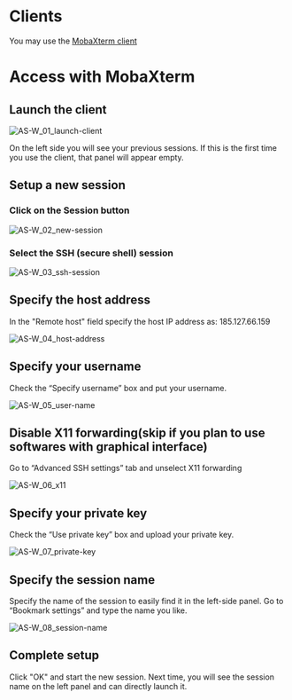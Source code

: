# Clients

You may use the [MobaXterm client](https://mobaxterm.mobatek.net/download.html)

# Access with MobaXterm

## Launch the client


![AS-W_01_launch-client](https://user-images.githubusercontent.com/7588977/115360777-017ae480-a1d1-11eb-8f95-8c1eb577b371.png)

On the left side you will see your previous sessions. If this is the first time you use the client, that panel will appear empty. 

##  Setup a new session
### Click on the Session button

![AS-W_02_new-session](https://user-images.githubusercontent.com/7588977/115360976-30915600-a1d1-11eb-8a94-e2897fbb3c36.png)

### Select the SSH (secure shell) session

![AS-W_03_ssh-session](https://user-images.githubusercontent.com/7588977/115361079-4737ad00-a1d1-11eb-8650-78c56484f0f1.png)

## Specify the host address

In the "Remote host" field specify the host IP address as: 185.127.66.159

![AS-W_04_host-address](https://user-images.githubusercontent.com/7588977/115361186-62a2b800-a1d1-11eb-844b-912aa3d8def4.png)

## Specify your username

Check the “Specify username” box and put your username.

![AS-W_05_user-name](https://user-images.githubusercontent.com/7588977/115361232-6f271080-a1d1-11eb-892b-62192cd51a41.png)

## Disable X11 forwarding(skip if you plan to use softwares with graphical interface)
Go to “Advanced SSH settings” tab and unselect X11 forwarding

![AS-W_06_x11](https://user-images.githubusercontent.com/7588977/115361295-8108b380-a1d1-11eb-9643-ff42404cea7d.png)

## Specify your private key
Check the “Use private key” box and upload your private key.

![AS-W_07_private-key](https://user-images.githubusercontent.com/7588977/115361367-91209300-a1d1-11eb-8619-610b8433855f.png)

## Specify the session name
Specify the name of the session to easily find it in the left-side panel. Go to “Bookmark settings” and type the name you like.

![AS-W_08_session-name](https://user-images.githubusercontent.com/7588977/115361425-a09fdc00-a1d1-11eb-9dfd-2901128e5278.png)

## Complete setup

Click "OK" and start the new session. Next time, you will see the session name on the left panel and can directly launch it.


